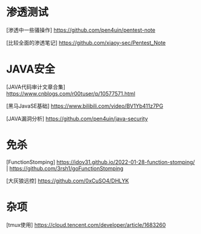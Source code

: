 # 渗透测试
[渗透中一些骚操作] <https://github.com/pen4uin/pentest-note>

[比较全面的渗透笔记] <https://github.com/xiaoy-sec/Pentest_Note>

# JAVA安全
[JAVA代码审计文章合集] <https://www.cnblogs.com/r00tuser/p/10577571.html>

[黑马JavaSE基础] <https://www.bilibili.com/video/BV1Yb411z7PG>

[JAVA漏洞分析] <https://github.com/pen4uin/java-security>


# 免杀
[FunctionStomping] <https://idov31.github.io/2022-01-28-function-stomping/> | <https://github.com/3rsh1/goFunctionStomping>

[大灰狼远控] <https://github.com/0xCuSO4/DHLYK>

# 杂项
[tmux使用] <https://cloud.tencent.com/developer/article/1683260>
